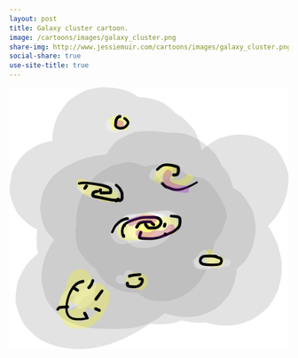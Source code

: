 ```yaml
---
layout: post
title: Galaxy cluster cartoon.
image: /cartoons/images/galaxy_cluster.png
share-img: http://www.jessiemuir.com/cartoons/images/galaxy_cluster.png
social-share: true
use-site-title: true
---
```


![](/cartoons/images/galaxy_cluster.png)

